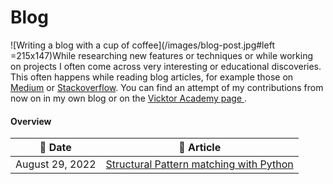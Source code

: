 # Blog

![Writing a blog with a cup of coffee](/images/blog-post.jpg#left =215x147)While researching new features or techniques or while working on projects I often come across very interesting or educational discoveries. This often happens while reading blog articles, for example those on [Medium](https://medium.com) or [Stackoverflow](https://stackoverflow.blog/). You can find an attempt of my contributions from now on in my own blog or on the [Vicktor Academy page ](https://stackoverflow.blog/).


#### Overview

| :calendar: Date  | :file_folder: Article                                                                                |
| ------------------ | ---------------------------------------------------------------------------------------------------|
| August 29, 2022    | [Structural Pattern matching with Python](/en/blog/structural-pattern-matching-with-python)        |
